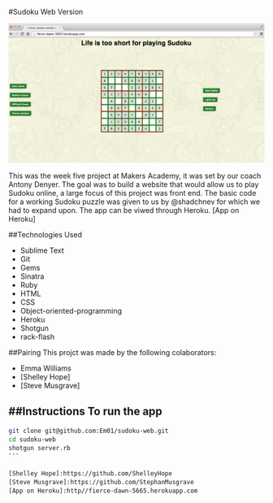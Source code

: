 #Sudoku Web Version

![](Sudoku.png?raw=true)

This was the week five project at Makers Academy, it was set by our coach Antony Denyer. The goal was to build a website that would allow us to play Sudoku online, a large focus of this project was front end. The basic code for a working Sudoku puzzle was given to us by @shadchnev for which we had to expand upon. The app can be viwed through Heroku. 
[App on Heroku]

##Technologies Used
- Sublime Text
- Git
- Gems
- Sinatra
- Ruby
- HTML
- CSS
- Object-oriented-programming
- Heroku
- Shotgun
- rack-flash

##Pairing
This projct was made by the following colaborators:
- Emma Williams
- [Shelley Hope]
- [Steve Musgrave]

##Instructions
To run the app
----
````sh
git clone git@github.com:Em01/sudoku-web.git
cd sudoku-web
shotgun server.rb
```

[Shelley Hope]:https://github.com/ShelleyHope
[Steve Musgrave]:https://github.com/StephanMusgrave
[App on Heroku]:http//fierce-dawn-5665.herokuapp.com
